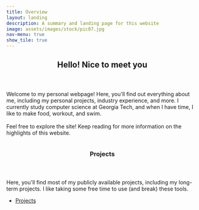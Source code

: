 ```yaml
---
title: Overview
layout: landing
description: A summary and landing page for this website
image: assets/images/stock/pic07.jpg
nav-menu: true
show_tile: true
---
```


<!-- Main -->
<div id="main">

<!-- One -->
<section id="one">
	<div class="inner">
		<header class="major">
			<h2>Hello! Nice to meet you</h2>
		</header>
		<p>
		Welcome to my personal webpage! Here, you'll find out everything about me, including my personal projects, industry experience, and more. I currently study computer science at Georgia Tech, and when I have time, I like to make food, workout, and swim.
		<br/><br/>
		Feel free to explore the site! Keep reading for more information on the highlights of this website.
		</p>
	</div>
</section>

<!-- Two -->
<section id="two" class="spotlights">
	<section>
		<a href="{{site.baseurl}}/projects" class="image">
			<img src="{% link assets/images/stock/pic08.jpg %}" alt="" data-position="center center" />
		</a>
		<div class="content">
			<div class="inner">
				<header class="major">
					<h3>Projects</h3>
				</header>
				<p>Here, you'll find most of my publicly available projects, including my long-term projects. I like taking some free time to use (and break) these tools.</p>
				<ul class="actions">
					<li><a href="{{site.baseurl}}/projects" class="button">Projects</a></li>
				</ul>
			</div>
		</div>
	</section>
	<section>
	</section>
	<!-- <section>
		<a href="{{site.baseurl}}/piano" class="image">
			<img src="{% link assets/images/piano.jpg %}" alt="" data-position="top center" />
		</a>
		<div class="content">
			<div class="inner">
				<header class="major">
					<h3>Piano</h3>
				</header>
				<p>Playing music is fun! All of the covers and compositions I've recorded, as well as the pieces I'm currently practicing, are here. Currently, I play a variety of music including anime, jazz, classical, and popular. Since I was a little kid, I've been playing the piano, and my love for music has only grown from there. </p>
				<ul class="actions">
					<li><a href="{{site.baseurl}}/piano" class="button">Piano</a></li>
				</ul>
			</div>
		</div>
	</section>
	<section>
		<a href="{{site.baseurl}}/photography" class="image">
			<img src="{% link assets/images/photographyCover.jpg %}" alt="" data-position="25% 25%" />
		</a>
		<div class="content">
			<div class="inner">
				<header class="major">
					<h3>Photography</h3>
				</header>
				<p>This section has photos of me and photos taken by me. While visiting my grandparents, my grandpa gave me a book on photography and I found it to be quite interesting. Standing in front of the camera was a bit more challenging for me, but eventually I got the hang of it. </p>
				<ul class="actions">
					<li><a href="{{site.baseurl}}/photo" class="button">Photos</a></li>
				</ul>
			</div>
		</div>
	</section> -->
</section>

<!-- Three -->
<!-- <section id="three">
	<div class="inner">
		<header class="major">
			<h2>Massa libero</h2>
		</header>
		<p>Nullam et orci eu lorem consequat tincidunt vivamus et sagittis libero. Mauris aliquet magna magna sed nunc rhoncus pharetra. Pellentesque condimentum sem. In efficitur ligula tate urna. Maecenas laoreet massa vel lacinia pellentesque lorem ipsum dolor. Nullam et orci eu lorem consequat tincidunt. Vivamus et sagittis libero. Mauris aliquet magna magna sed nunc rhoncus amet pharetra et feugiat tempus.</p>
		<ul class="actions">
			<li><a href="generic.html" class="button next">Get Started</a></li>
		</ul>
	</div>
</section> -->

</div>
